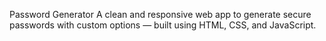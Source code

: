 Password Generator
A clean and responsive web app to generate secure passwords with custom options — built using HTML, CSS, and JavaScript.
